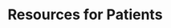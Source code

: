 ---
layout: about
permalink: /resources-for-patients/
title: "Resources for Patients"

# Content
general_content:
  heading: "Resources for Patients"
  text: |
    What is International Patient Access?

    [International Patient Access (IPA)](/what-is-patient-access/) enables you to easily and securely access your health data across different healthcare systems and countries, much like how you would manage your bank accounts through online banking. This access is made possible by adhering to the HL7 FHIR (Fast Healthcare Interoperability Resources) standard, which ensures data is shared in a secure and standardized way.

    Benefits of Accessing Your Healthcare Data:

    - Empowerment and Control: By having access to your health data, you can make informed decisions about your care and treatment options. This empowers you to be an active participant in your healthcare journey.

    - Improved Care Coordination: With your data readily available, healthcare providers can better coordinate your care, leading to improved outcomes and a more streamlined healthcare experience.

    - Access Anywhere, Anytime: Regardless of where you are in the world, you can access your vital health information, ensuring you receive accurate and timely care when traveling or relocating.

    - Privacy and Security: The use of international standards like HL7 FHIR ensures that your health data is shared securely, protecting your privacy while allowing necessary access for healthcare providers.

    How to Get Started

    1. Talk to Your Healthcare Provider: Ask if they are using IPA-enabled systems and how you can access your health records.
    2. Use Secure Health Portals: Many healthcare providers offer patient portals where you can safely view your medical records, test results, treatment plans and connect this data to other apps.
    3. Stay Informed: Follow updates to health data access to ensure you're aware of your options.
  image: "/assets/images/Group 28.png"

# Testimonials
testimonials:
  list:
    - name: "Digital Square"
      position: ""
      image: "/assets/images/testimonial_3.jpg"
      text: "Ultimately, we believe data standardization will lead to more equitable health care systems and better health outcomes for all."
    - name: "UK Government"
      position: ""
      image: "/assets/images/testimonial_1.jpg"
      text: "G7 ministers have committed to developing internationally shared principles for enabling patient access to health data and promoting the use of open standards for health data for public health."
    - name: "Connected Care for Canadians"
      position: "The Honourable Mark Holland, Minister of Health of Canada"
      image: "/assets/images/testimonial_2.jpg"
      text: "The Connected Care for Canadians Act legislation is about enabling Canadians to access their own health data and to use that information to make better decisions about their health care, no matter where they are receiving it. It will also allow health care professionals to deliver higher quality and coordinated care and make more informed patient decisions."
---